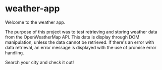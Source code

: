 # weather-app

Welcome to the weather app.

The purpose of this project was to test retrieving and storing weather data from the OpenWeatherMap API. This data is display through DOM manipulation, unless the data cannot be retrieved. If there's an error with data retrieval, an error message is displayed with the use of promise error handling.

Search your city and check it out!

